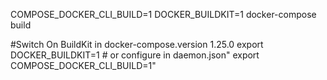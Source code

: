 COMPOSE_DOCKER_CLI_BUILD=1 DOCKER_BUILDKIT=1 docker-compose build

#Switch On BuildKit in docker-compose.version 1.25.0
export DOCKER_BUILDKIT=1 # or configure in daemon.json"
export COMPOSE_DOCKER_CLI_BUILD=1"